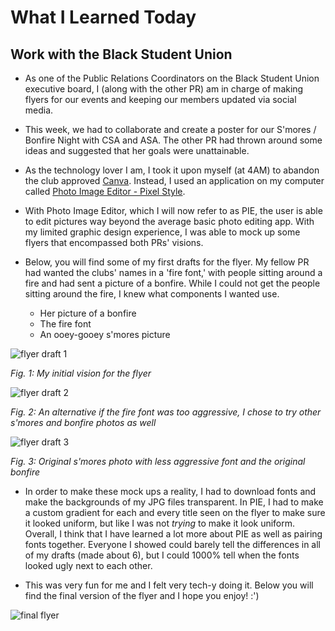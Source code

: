 # What I Learned Today 

## Work with the Black Student Union 

 - As one of the Public Relations Coordinators on the Black Student Union executive board, I (along with the other PR) am in charge of making flyers for our events and keeping our members updated via social media. 
 
 - This week, we had to collaborate and create a poster for our S'mores / Bonfire Night with CSA and ASA. The other PR had thrown around some ideas and suggested that her goals were unattainable. 

 - As the technology lover I am, I took it upon myself (at 4AM) to abandon the club approved 
 [Canva](https://www.canva.com/). Instead, I used an application on my computer called [Photo Image Editor - Pixel Style](https://apps.apple.com/us/app/photo-image-editor-pixelstyle/id1244649277?mt=12). 

 - With Photo Image Editor, which I will now refer to as PIE, the user is able to edit pictures way beyond the average basic photo editing app. With my limited graphic design experience, I was able to mock up some flyers that encompassed both PRs' visions.

 - Below, you will find some of my first drafts for the flyer. My fellow PR had wanted the clubs' names in a 'fire font,' with people sitting around a fire and had sent a picture of a bonfire. While I could not get the people sitting around the fire, I knew what components I wanted use. 
    - Her picture of a bonfire
    - The fire font 
    - An ooey-gooey s'mores picture 

![flyer draft 1](images/smores_flyer_edit.JPG)

*Fig. 1: My initial vision for the flyer* 


![flyer draft 2](images/smores_flyer2.JPG)

*Fig. 2: An alternative if the fire font was too aggressive, I chose to try other s'mores and bonfire photos as well* 


![flyer draft 3](images/smores_flyer3.JPG)


*Fig. 3: Original s'mores photo with less aggressive font and the original bonfire* 

- In order to make these mock ups a reality, I had to download fonts and make the backgrounds of my JPG files transparent. In PIE, I had to make a custom gradient for each and every title seen on the flyer to make sure it looked uniform, but like I was not *trying* to make it look uniform. Overall, I think that I have learned a lot more about PIE as well as pairing fonts together. Everyone I showed could barely tell the differences in all of my drafts (made about 6), but I could 1000% tell when the fonts looked ugly next to each other. 

- This was very fun for me and I felt very tech-y doing it. Below you will find the final version of the flyer and I hope you enjoy! :') 

![final flyer](images/finalized_smores_flyer.JPG)

